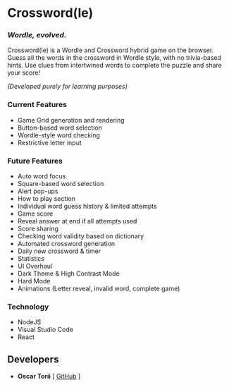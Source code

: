 # Crossword(le)
### *Wordle, evolved.*

Crossword(le) is a Wordle and Crossword hybrid game on the browser.
Guess all the words in the crossword in Wordle style, with no trivia-based hints.
Use clues from intertwined words to complete the puzzle and share your score!

_(Developed purely for learning purposes)_

### Current Features

- Game Grid generation and rendering
- Button-based word selection
- Wordle-style word checking
- Restrictive letter input

### Future Features
- Auto word focus
- Square-based word selection
- Alert pop-ups
- How to play section
- Individual word guess history & limited attempts
- Game score
- Reveal answer at end if all attempts used
- Score sharing
- Checking word validity based on dictionary
- Automated crossword generation
- Daily new crossword & timer
- Statistics
- UI Overhaul
- Dark Theme & High Contrast Mode
- Hard Mode
- Animations (Letter reveal, invalid word, complete game)

### Technology

- NodeJS
- Visual Studio Code
- React

## Developers

- **Oscar Torii** [ [GitHub](https://github.com/oscartoorii) ]

